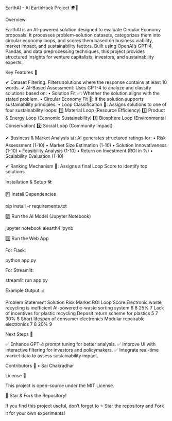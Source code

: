 EarthAI - AI EarthHack Project 🌍🤖

Overview

EarthAI is an AI-powered solution designed to evaluate Circular Economy proposals. It processes problem-solution datasets, categorizes them into circular economy loops, and scores them based on business viability, market impact, and sustainability factors. Built using OpenAI’s GPT-4, Pandas, and data preprocessing techniques, this project provides structured insights for venture capitalists, investors, and sustainability experts.

Key Features 🚀

✔ Dataset Filtering: Filters solutions where the response contains at least 10 words.
✔ AI-Based Assessment: Uses GPT-4 to analyze and classify solutions based on:
	•	Solution Fit ✅: Whether the solution aligns with the stated problem.
	•	Circular Economy Fit 🔄: If the solution supports sustainability principles.
	•	Loop Classification 🔁: Assigns solutions to one of four sustainability loops:
1️⃣ Material Loop (Resource Efficiency)
2️⃣ Product & Energy Loop (Economic Sustainability)
3️⃣ Biosphere Loop (Environmental Conservation)
4️⃣ Social Loop (Community Impact)

✔ Business & Market Analysis 📊: AI generates structured ratings for:
	•	Risk Assessment (1-10)
	•	Market Size Estimation (1-10)
	•	Solution Innovativeness (1-10)
	•	Feasibility Analysis (1-10)
	•	Return on Investment (ROI in %)
	•	Scalability Evaluation (1-10)

✔ Ranking Mechanism 🎯: Assigns a final Loop Score to identify top solutions.

Installation & Setup 🛠️

1️⃣ Install Dependencies

pip install -r requirements.txt

2️⃣ Run the AI Model (Jupyter Notebook)

jupyter notebook aiearth4.ipynb

3️⃣ Run the Web App

For Flask:

python app.py

For Streamlit:

streamlit run app.py

Example Output 📊

Problem Statement	Solution	Risk	Market	ROI	Loop Score
Electronic waste recycling is inefficient	AI-powered e-waste sorting system	6	8	25%	7
Lack of incentives for plastic recycling	Deposit return scheme for plastics	5	7	30%	8
Short lifespan of consumer electronics	Modular repairable electronics	7	8	20%	9

Next Steps 🚀

✅ Enhance GPT-4 prompt tuning for better analysis.
✅ Improve UI with interactive filtering for investors and policymakers.
✅ Integrate real-time market data to assess sustainability impact.

Contributors 👥
	•	Sai Chakradhar

License 📝

This project is open-source under the MIT License.

🌟 Star & Fork the Repository!

If you find this project useful, don’t forget to ⭐ Star the repository and Fork it for your own experiments!
